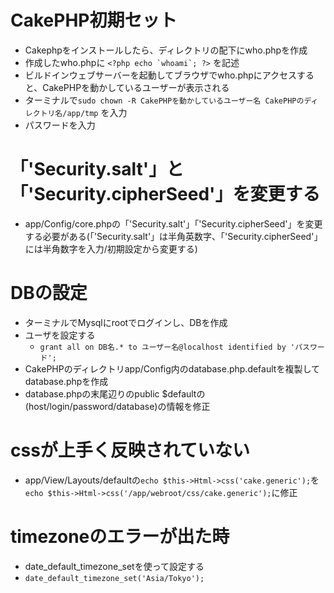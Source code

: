 # CakePHP初期セット
- Cakephpをインストールしたら、ディレクトリの配下にwho.phpを作成
- 作成したwho.phpに ``<?php echo `whoami`; ?>`` を記述
- ビルドインウェブサーバーを起動してブラウザでwho.phpにアクセスすると、CakePHPを動かしているユーザーが表示される
- ターミナルで`sudo chown -R CakePHPを動かしているユーザー名 CakePHPのディレクトリ名/app/tmp` を入力
- パスワードを入力

# 「'Security.salt'」と「'Security.cipherSeed'」を変更する
- app/Config/core.phpの「'Security.salt'」「'Security.cipherSeed'」を変更する必要がある(「'Security.salt'」は半角英数字、「'Security.cipherSeed'」には半角数字を入力/初期設定から変更する)

# DBの設定
- ターミナルでMysqlにrootでログインし、DBを作成
- ユーザを設定する
  - `grant all on DB名.* to ユーザー名@localhost identified by 'パスワード';`
- CakePHPのディレクトリapp/Config内のdatabase.php.defaultを複製してdatabase.phpを作成
- database.phpの末尾辺りのpublic $defaultの(host/login/password/database)の情報を修正

# cssが上手く反映されていない
-  app/View/Layouts/defaultの`echo $this->Html->css('cake.generic');`を`echo $this->Html->css('/app/webroot/css/cake.generic');`に修正

# timezoneのエラーが出た時
- date_default_timezone_setを使って設定する
 - `date_default_timezone_set('Asia/Tokyo');` 
